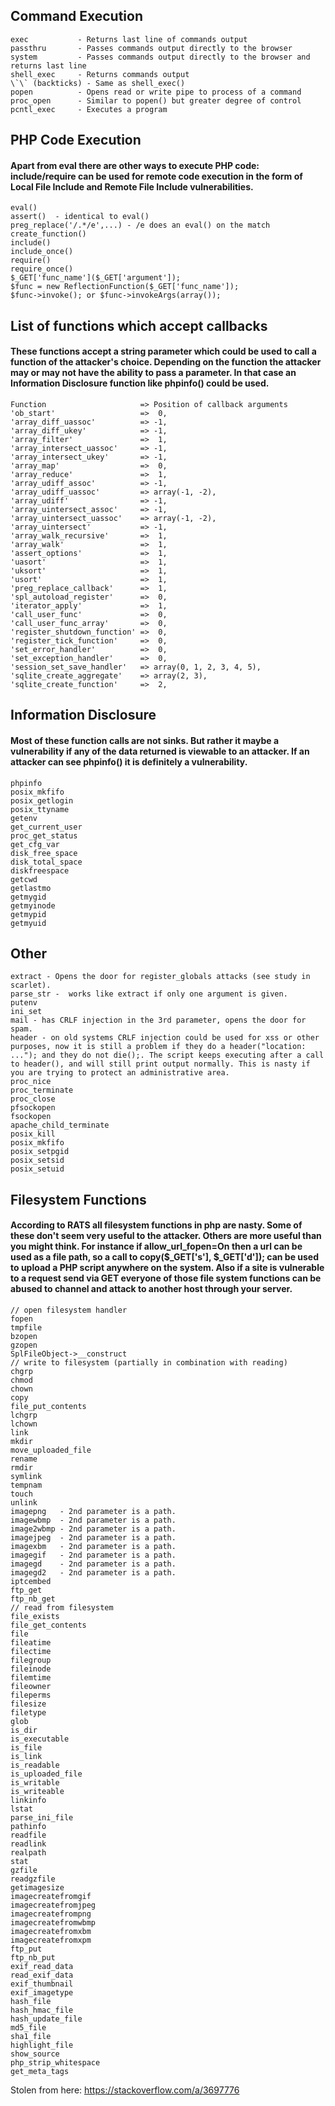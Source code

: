 ## Command Execution
```
exec           - Returns last line of commands output
passthru       - Passes commands output directly to the browser
system         - Passes commands output directly to the browser and returns last line
shell_exec     - Returns commands output
\`\` (backticks) - Same as shell_exec()
popen          - Opens read or write pipe to process of a command
proc_open      - Similar to popen() but greater degree of control
pcntl_exec     - Executes a program
```

## PHP Code Execution
#### Apart from eval there are other ways to execute PHP code: include/require can be used for remote code execution in the form of Local File Include and Remote File Include vulnerabilities.

```
eval()
assert()  - identical to eval()
preg_replace('/.*/e',...) - /e does an eval() on the match
create_function()
include()
include_once()
require()
require_once()
$_GET['func_name']($_GET['argument']);
$func = new ReflectionFunction($_GET['func_name']); 
$func->invoke(); or $func->invokeArgs(array());
```



## List of functions which accept callbacks
#### These functions accept a string parameter which could be used to call a function of the attacker's choice. Depending on the function the attacker may or may not have the ability to pass a parameter. In that case an Information Disclosure function like phpinfo() could be used.
```
Function                     => Position of callback arguments
'ob_start'                   =>  0,
'array_diff_uassoc'          => -1,
'array_diff_ukey'            => -1,
'array_filter'               =>  1,
'array_intersect_uassoc'     => -1,
'array_intersect_ukey'       => -1,
'array_map'                  =>  0,
'array_reduce'               =>  1,
'array_udiff_assoc'          => -1,
'array_udiff_uassoc'         => array(-1, -2),
'array_udiff'                => -1,
'array_uintersect_assoc'     => -1,
'array_uintersect_uassoc'    => array(-1, -2),
'array_uintersect'           => -1,
'array_walk_recursive'       =>  1,
'array_walk'                 =>  1,
'assert_options'             =>  1,
'uasort'                     =>  1,
'uksort'                     =>  1,
'usort'                      =>  1,
'preg_replace_callback'      =>  1,
'spl_autoload_register'      =>  0,
'iterator_apply'             =>  1,
'call_user_func'             =>  0,
'call_user_func_array'       =>  0,
'register_shutdown_function' =>  0,
'register_tick_function'     =>  0,
'set_error_handler'          =>  0,
'set_exception_handler'      =>  0,
'session_set_save_handler'   => array(0, 1, 2, 3, 4, 5),
'sqlite_create_aggregate'    => array(2, 3),
'sqlite_create_function'     =>  2,
```

## Information Disclosure
#### Most of these function calls are not sinks. But rather it maybe a vulnerability if any of the data returned is viewable to an attacker. If an attacker can see phpinfo() it is definitely a vulnerability.
```
phpinfo
posix_mkfifo
posix_getlogin
posix_ttyname
getenv
get_current_user
proc_get_status
get_cfg_var
disk_free_space
disk_total_space
diskfreespace
getcwd
getlastmo
getmygid
getmyinode
getmypid
getmyuid
```

## Other
```
extract - Opens the door for register_globals attacks (see study in scarlet).
parse_str -  works like extract if only one argument is given.  
putenv
ini_set
mail - has CRLF injection in the 3rd parameter, opens the door for spam. 
header - on old systems CRLF injection could be used for xss or other purposes, now it is still a problem if they do a header("location: ..."); and they do not die();. The script keeps executing after a call to header(), and will still print output normally. This is nasty if you are trying to protect an administrative area. 
proc_nice
proc_terminate
proc_close
pfsockopen
fsockopen
apache_child_terminate
posix_kill
posix_mkfifo
posix_setpgid
posix_setsid
posix_setuid
```

## Filesystem Functions
#### According to RATS all filesystem functions in php are nasty. Some of these don't seem very useful to the attacker. Others are more useful than you might think. For instance if allow_url_fopen=On then a url can be used as a file path, so a call to copy($_GET['s'], $_GET['d']); can be used to upload a PHP script anywhere on the system. Also if a site is vulnerable to a request send via GET everyone of those file system functions can be abused to channel and attack to another host through your server.

```
// open filesystem handler
fopen
tmpfile
bzopen
gzopen
SplFileObject->__construct
// write to filesystem (partially in combination with reading)
chgrp
chmod
chown
copy
file_put_contents
lchgrp
lchown
link
mkdir
move_uploaded_file
rename
rmdir
symlink
tempnam
touch
unlink
imagepng   - 2nd parameter is a path.
imagewbmp  - 2nd parameter is a path. 
image2wbmp - 2nd parameter is a path. 
imagejpeg  - 2nd parameter is a path.
imagexbm   - 2nd parameter is a path.
imagegif   - 2nd parameter is a path.
imagegd    - 2nd parameter is a path.
imagegd2   - 2nd parameter is a path.
iptcembed
ftp_get
ftp_nb_get
// read from filesystem
file_exists
file_get_contents
file
fileatime
filectime
filegroup
fileinode
filemtime
fileowner
fileperms
filesize
filetype
glob
is_dir
is_executable
is_file
is_link
is_readable
is_uploaded_file
is_writable
is_writeable
linkinfo
lstat
parse_ini_file
pathinfo
readfile
readlink
realpath
stat
gzfile
readgzfile
getimagesize
imagecreatefromgif
imagecreatefromjpeg
imagecreatefrompng
imagecreatefromwbmp
imagecreatefromxbm
imagecreatefromxpm
ftp_put
ftp_nb_put
exif_read_data
read_exif_data
exif_thumbnail
exif_imagetype
hash_file
hash_hmac_file
hash_update_file
md5_file
sha1_file
highlight_file
show_source
php_strip_whitespace
get_meta_tags
```


Stolen from here: https://stackoverflow.com/a/3697776